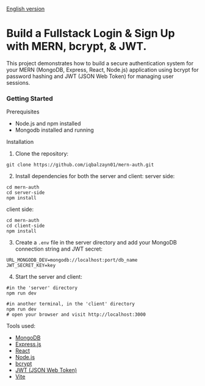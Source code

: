 [English version](#build-a-fullstack-login--sign-up-with-mern-bcrypt--jwt)

# Build a Fullstack Login & Sign Up with MERN, bcrypt, & JWT.

This project demonstrates how to build a secure authentication system for your MERN (MongoDB, Express, React, Node.js) application using bcrypt for password hashing and JWT (JSON Web Token) for managing user sessions.

### Getting Started

Prerequisites

- Node.js and npm installed
- Mongodb installed and running

Installation

1. Clone the repository:

```
git clone https://github.com/iqbalzayn01/mern-auth.git
```

2. Install dependencies for both the server and client:
   server side:

```
cd mern-auth
cd server-side
npm install
```

client side:

```
cd mern-auth
cd client-side
npm install
```

3. Create a `.env` file in the server directory and add your MongoDB connection string and JWT secret:

```
URL_MONGODB_DEV=mongodb://localhost:port/db_name
JWT_SECRET_KEY=key
```

4. Start the server and client:

```
#in the 'server' directory
npm run dev

#in another terminal, in the 'client' directory
npm run dev
# open your browser and visit http://localhost:3000
```

Tools used:

- [MongoDB](https://www.mongodb.com/)
- [Express.js](https://expressjs.com/)
- [React](https://react.dev/)
- [Node.js](https://react.dev/)
- [bcrypt](https://www.npmjs.com/package/bcrypt)
- [JWT (JSON Web Token)](https://www.npmjs.com/package/jsonwebtoken)
- [Vite](https://vitejs.dev/)

